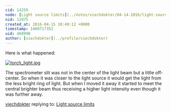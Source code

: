 ```yaml
---
cid: 14259
node: [Light source limits](../notes/viechdokter/04-14-2016/light-source-limits)
nid: 12975
created_at: 2016-04-15 10:49:12 +0000
timestamp: 1460717352
uid: 468990
author: [viechdokter](../profile/viechdokter)
---
```


Here is what happened: 

[![torch_light.jpg](//i.publiclab.org/system/images/photos/000/015/554/large/torch_light.jpg)](//i.publiclab.org/system/images/photos/000/015/554/original/torch_light.jpg)

The spectrometer slit was not in the center of the light beam but a little off-center. So when it was closer to the light source it would get the light from the less bright ring of light. But when I moved it away it started to meet the central brighter beam thus receiving a higher light intensity even though it was further away. 

[viechdokter](../profile/viechdokter) replying to: [Light source limits](../notes/viechdokter/04-14-2016/light-source-limits)

